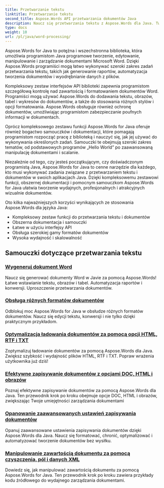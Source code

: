 ```yaml
---
title: Przetwarzanie tekstu
linktitle: Przetwarzanie tekstu
second_title: Aspose.Words API przetwarzania dokumentów Java
description: Naucz się przetwarzania tekstu z Aspose.Words dla Java. Twórz, edytuj i manipuluj dokumentami programowo. Popraw swoje umiejętności przetwarzania dokumentów już dziś.
type: docs
weight: 10
url: /pl/java/word-processing/
---
```


Aspose.Words for Java to potężna i wszechstronna biblioteka, która umożliwia programistom Java programowe tworzenie, edytowanie, manipulowanie i zarządzanie dokumentami Microsoft Word. Dzięki Aspose.Words programiści mogą łatwo wykonywać szeroki zakres zadań przetwarzania tekstu, takich jak generowanie raportów, automatyzacja tworzenia dokumentów i wyodrębnianie danych z plików.

Kompleksowy zestaw interfejsów API biblioteki zapewnia programistom szczegółową kontrolę nad zawartością i formatowaniem dokumentów Word. Programiści mogą używać Aspose.Words do dodawania tekstu, obrazów, tabel i wykresów do dokumentów, a także do stosowania różnych stylów i opcji formatowania. Aspose.Words obsługuje również ochronę dokumentów, umożliwiając programistom zabezpieczanie poufnych informacji w dokumentach.

Oprócz kompleksowego zestawu funkcji Aspose.Words for Java oferuje również bogactwo samouczków i dokumentacji, które pomagają programistom rozpocząć pracę z biblioteką i nauczyć się, jak jej używać do wykonywania określonych zadań. Samouczki te obejmują szeroki zakres tematów, od podstawowych programów „Hello World” po zaawansowaną manipulację dokumentami i scalanie.

Niezależnie od tego, czy jesteś początkującym, czy doświadczonym programistą Java, Aspose.Words for Java to cenne narzędzie dla każdego, kto musi wykonywać zadania związane z przetwarzaniem tekstu i dokumentów w swoich aplikacjach Java. Dzięki kompleksowemu zestawowi funkcji, obszernej dokumentacji i pomocnym samouczkom Aspose.Words for Java ułatwia tworzenie wydajnych, profesjonalnych i atrakcyjnych wizualnie dokumentów.

Oto kilka najważniejszych korzyści wynikających ze stosowania Aspose.Words dla języka Java:

* Kompleksowy zestaw funkcji do przetwarzania tekstu i dokumentów
* Obszerna dokumentacja i samouczki
* Łatwe w użyciu interfejsy API
* Obsługa szerokiej gamy formatów dokumentów
* Wysoka wydajność i skalowalność

## Samouczki dotyczące przetwarzania tekstu

### [Wygeneruj dokument Word](./generate-word-document/)

Naucz się generować dokumenty Word w Javie za pomocą Aspose.Words! Łatwe wstawianie tekstu, obrazów i tabel. Automatyzacja raportów i konwersji. Uproszczenie przetwarzania dokumentów.
### [Obsługa różnych formatów dokumentów](./handling-different-document-formats/)
Odblokuj moc Aspose.Words for Java w obsłudze różnych formatów dokumentów. Naucz się edycji tekstu, konwersji i nie tylko dzięki praktycznym przykładom.
### [Optymalizacja ładowania dokumentów za pomocą opcji HTML, RTF i TXT](./optimizing-document-loading-options/)
Zoptymalizuj ładowanie dokumentów za pomocą Aspose.Words dla Java. Zwiększ szybkość i wydajność plików HTML, RTF i TXT. Popraw wrażenia użytkownika już dziś!
### [Efektywne zapisywanie dokumentów z opcjami DOC, HTML i obrazów](./efficient-document-saving-options/)
Poznaj efektywne zapisywanie dokumentów za pomocą Aspose.Words dla Java. Ten przewodnik krok po kroku obejmuje opcje DOC, HTML i obrazów, zwiększając Twoje umiejętności zarządzania dokumentami
### [Opanowanie zaawansowanych ustawień zapisywania dokumentów](./mastering-advanced-save-settings/)
Opanuj zaawansowane ustawienia zapisywania dokumentów dzięki Aspose.Words dla Java. Naucz się formatować, chronić, optymalizować i automatyzować tworzenie dokumentów bez wysiłku.
### [Manipulowanie zawartością dokumentu za pomocą czyszczenia, pól i danych XML](./manipulating-document-content/)
Dowiedz się, jak manipulować zawartością dokumentu za pomocą Aspose.Words for Java. Ten przewodnik krok po kroku zawiera przykłady kodu źródłowego do wydajnego zarządzania dokumentami.
